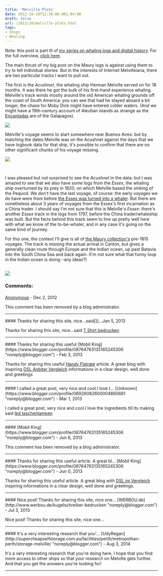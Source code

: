 ```yaml
---
title: 'Melville Plots'
date: 2012-10-18T12:30:00.001-04:00
draft: false
url: /2012/10/melville-plots.html
tags: 
- Ships
- Whaling
---
```


Note: this post is part III of [my series on whaling logs and digital history](http://sappingattention.blogspot.com/2012/11/reading-digital-sources-case-study-in.html). For the full overview, [click here](http://sappingattention.blogspot.com/2012/11/reading-digital-sources-case-study-in.html).  
  
The main thrust of my big post on the Maury logs is against using them to try to tell individual stories. But in the interests of Internet Melvilleiana, there are two particular tracks I want to pull out.  
  
The first is the _Acushnet_, the whaling ship Herman Melville served on for 18 months. It was there he got the bulk of his first-hand experience whaling. Melville's track winds mostly around the old American whaling grounds off the coast of South America: you can see that had he stayed aboard a bit longer, the chase for Moby Dick might have entered colder waters. (And we might have a 19th-century account of Aleutian islands as strange as the [Encantadas](http://www.whalingmuseum.org/power-encantadas/home.html) are of the Galapagos).  
  
[![](http://4.bp.blogspot.com/-duo-UWCIVSQ/UH88PpPEZkI/AAAAAAAADmI/oPKUW_xaBYw/s640/Melville%27s+Voyages+on+the+Acushnet+in+context.png)](http://4.bp.blogspot.com/-duo-UWCIVSQ/UH88PpPEZkI/AAAAAAAADmI/oPKUW_xaBYw/s1600/Melville%27s+Voyages+on+the+Acushnet+in+context.png)  
  
Melville's voyage seems to start somewhere near Buenos Aires: but by matching the dates Melville was on the Acushnet against the days that we have logbook data for that ship, it's possible to confirm that there are no other significant chunks of his voyage missing.  

[![](http://1.bp.blogspot.com/-hZeje0HR2os/UH88PAWgwpI/AAAAAAAADmA/v7trfCdByZI/s320/Melville+Acushnet+data+integrity.png)](http://1.bp.blogspot.com/-hZeje0HR2os/UH88PAWgwpI/AAAAAAAADmA/v7trfCdByZI/s1600/Melville+Acushnet+data+integrity.png)

[  
](http://4.bp.blogspot.com/-duo-UWCIVSQ/UH88PpPEZkI/AAAAAAAADmI/oPKUW_xaBYw/s1600/Melville%27s+Voyages+on+the+Acushnet+in+context.png)

  
I was pleased but not surprised to see the _Acushnet_ in the data: but I was amazed to see that we also have some logs from the _Essex,_ the whaling ship overturned by its prey in 1820, on which Melville based the sinking of the Pequod. We don't have the last voyage, of course: the early voyages we do have were from before [the Essex was turned into a whaler](http://books.google.com/books?id=S9kYYqglR8wC&pg=PA176&lpg=PA176&dq=%22converted+the+Essex+into+a+whaler%22&source=bl&ots=rIvcvaCYZm&sig=6l0iG-CSrPOtIrhSxXHXtEwzPos&hl=en&sa=X&ei=tjZ_UNWgBMaw0AHz8oE4&ved=0CDAQ6AEwAA#v=onepage&q=%22converted%20the%20Essex%20into%20a%20whaler%22&f=false). But there are nonetheless about 3 years of voyages from the Essex's first incarnation as a China trader. I should say I'm not sure that this is Melville's _Essex_: there's another _Essex_ track in the logs from 1797, before the China trader/whaleship was built. But the facts behind this track seem to line up pretty well here with what we know of the to-be-whaler, and in any case it's going on the same kind of journey.  
  
For this one, the context I'll give is all of [the Maury collection's](http://sappingattention.blogspot.com/2012/10/logbooks-and-long-history-of.html) pre-1815 voyages. The track is missing the actual arrival in Canton, but gives a generally clean route through Europe and the Indian ocean, up past Batavia into the South China Sea and back again. (I'm not sure what that funny loop in the Indian ocean is doing--any ideas?)  

[![](http://4.bp.blogspot.com/-YPiq1SOKqCs/UH88QJXM_bI/AAAAAAAADmQ/wxyT5epkWgw/s640/Voyages+of+the+Essex+in+Context.png)](http://4.bp.blogspot.com/-YPiq1SOKqCs/UH88QJXM_bI/AAAAAAAADmQ/wxyT5epkWgw/s1600/Voyages+of+the+Essex+in+Context.png)
---
### Comments:
#### 
[Anonymous]( "noreply@blogger.com") - <time datetime="2012-12-04T00:35:01.080-05:00">Dec 2, 2012</time>

This comment has been removed by a blog administrator.
<hr />
#### Thanks for sharing this site, nice...said[](...</x-turndown)
[Textildruck in Elmshorn](https://www.blogger.com/profile/01507211725484383985 "noreply@blogger.com") - <time datetime="2013-01-25T15:52:18.753-05:00">Jan 5, 2013</time>

Thanks for sharing this site, nice...said [T Shirt bedrucken](http://www.textildruckelmshorn.de/)
<hr />
#### Thanks for sharing this useful
[Mobil King](https://www.blogger.com/profile/08764763135165245306 "noreply@blogger.com") - <time datetime="2013-02-06T14:02:21.835-05:00">Feb 3, 2013</time>

Thanks for sharing this useful [Handy Flatrate](http://www.handyflat-vergleich.de) article. A great blog with inspiring [DSL Anbiter Vergleich](http://www.tarif-king.de) informations in a clear design, well done and greetings
<hr />
#### I called a great post, very nice and cool.I love t...
[Unknown](https://www.blogger.com/profile/08926082600004860681 "noreply@blogger.com") - <time datetime="2013-03-11T17:35:28.703-04:00">Mar 1, 2013</time>

I called a great post, very nice and cool.I love the Ingredients till its making said [led taschenlampen](http://www.led-co2.de)
<hr />
#### 
[Mobil King](https://www.blogger.com/profile/08764763135165245306 "noreply@blogger.com") - <time datetime="2013-06-08T15:48:12.454-04:00">Jun 6, 2013</time>

This comment has been removed by a blog administrator.
<hr />
#### Thanks for sharing this useful article. A great bl...
[Mobil King](https://www.blogger.com/profile/08764763135165245306 "noreply@blogger.com") - <time datetime="2013-06-09T13:38:10.350-04:00">Jun 0, 2013</time>

Thanks for sharing this useful article. A great blog with [DSL im Vergleich](http://www.tarifvergleich-dsl.de) inspiring informations in a clear design, well done and greetings.
<hr />
#### Nice post! Thanks for sharing this site, nice one...
[WERBOU.de](http://www.werbou.de/kugelschreiber-bedrucken "noreply@blogger.com") - <time datetime="2013-07-24T15:55:38.107-04:00">Jul 3, 2013</time>

Nice post! Thanks for sharing this site, nice one...
<hr />
#### It's a very interesting research that you'...
[UdyRegan](http://supercheapselfstorage.com.au/facilities/perth/metropolitan-perth/storage-melville/ "noreply@blogger.com") - <time datetime="2014-08-06T04:26:11.732-04:00">Aug 3, 2014</time>

It's a very interesting research that you're doing here, I hope that you find more access to other ships so that your research on Melville gets further. And that you get the answers you're looking for!
<hr />
